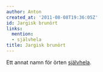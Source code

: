 ```yaml
---
author: Anton
created_at: '2011-08-08T19:36:05Z'
id: Jargisk brunört
links:
  mention:
  - självhela
title: Jargisk brunört
---
```


Ett annat namn för örten [självhela].

  [självhela]: självhela
